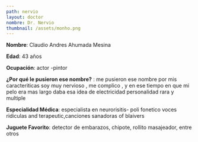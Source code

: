 ```yaml
---
path: nervio
layout: doctor
nombre: Dr. Nervio
thumbnail: /assets/monho.png
---
```

**Nombre**: Claudio Andres Ahumada Mesina

**Edad**: 43 años

**Ocupación**: actor -pintor

**¿Por qué le pusieron ese nombre?** : me pusieron ese nombre por mis caracteriticas soy muy nervioso , me complico , y en ese tiempo en que mi pelo era mas largo daba esa idea de electricidad personalidad rara y multiple

**Especialidad Médica**: especialista en neurorisitis- poli fonetico voces ridiculas and terapeutic,canciones sanadoras of blaivers

**Juguete Favorito**: detector de embarazos, chipote, rollito masajeador, entre otros
